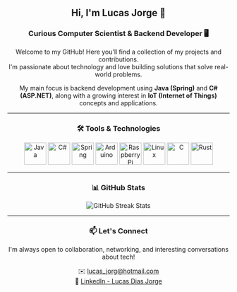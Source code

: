 <h2 align="center">Hi, I'm Lucas Jorge 👋</h2>
<h3 align="center">Curious Computer Scientist & Backend Developer 🖥️</h3>

<p align="center">
  Welcome to my GitHub! Here you’ll find a collection of my projects and contributions. <br />
  I'm passionate about technology and love building solutions that solve real-world problems.
</p>

<p align="center">
  My main focus is backend development using <strong>Java (Spring)</strong> and <strong>C# (ASP.NET)</strong>, along with a growing interest in <strong>IoT (Internet of Things)</strong> concepts and applications.
</p>

---

<h3 align="center">🛠️ Tools & Technologies</h3>

<p align="center">
  <img src="https://cdn.jsdelivr.net/gh/devicons/devicon/icons/java/java-original.svg" height="50" alt="Java" />
  <img src="https://cdn.jsdelivr.net/gh/devicons/devicon/icons/csharp/csharp-original.svg" height="50" alt="C#" />
  <img src="https://cdn.jsdelivr.net/gh/devicons/devicon/icons/spring/spring-original.svg" height="50" alt="Spring" />
  <img src="https://cdn.jsdelivr.net/gh/devicons/devicon/icons/arduino/arduino-original.svg" height="50" alt="Arduino" />
  <img src="https://cdn.jsdelivr.net/gh/devicons/devicon/icons/raspberrypi/raspberrypi-original.svg" height="50" alt="Raspberry Pi" />
  <img src="https://cdn.jsdelivr.net/gh/devicons/devicon/icons/linux/linux-original.svg" height="50" alt="Linux" />
  <img src="https://cdn.jsdelivr.net/gh/devicons/devicon/icons/c/c-original.svg" height="50" alt="C" />
  <img src="https://cdn.jsdelivr.net/gh/devicons/devicon/icons/rust/rust-original.svg" height="50" alt="Rust" />
</p>

---

<h3 align="center">📊 GitHub Stats</h3>

<p align="center">
  <img src="http://github-readme-streak-stats.herokuapp.com?user=LucasDiasJorge&theme=dark&hide_border=true&date_format=M%20j%5B%2C%20Y%5D" alt="GitHub Streak Stats" />
</p>

---

<h3 align="center">📫 Let's Connect</h3>

<p align="center">
  I'm always open to collaboration, networking, and interesting conversations about tech!
</p>

<p align="center">
  ✉️ <a href="mailto:lucas_jorg@hotmail.com">lucas_jorg@hotmail.com</a> <br/>
  💼 <a href="https://www.linkedin.com/in/lucasdiasjorge">LinkedIn - Lucas Dias Jorge</a>
</p>
